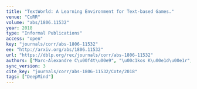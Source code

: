 ```yaml
---
title: "TextWorld: A Learning Environment for Text-based Games."
venue: "CoRR"
volume: "abs/1806.11532"
year: 2018
type: "Informal Publications"
access: "open"
key: "journals/corr/abs-1806-11532"
ee: "http://arxiv.org/abs/1806.11532"
url: "https://dblp.org/rec/journals/corr/abs-1806-11532"
authors: ["Marc-Alexandre C\u00f4t\u00e9", "\u00c1kos K\u00e1d\u00e1r", "Xingdi Yuan", "Ben Kybartas", "Tavian Barnes", "Emery Fine", "James Moore", "Matthew J. Hausknecht", "Layla El Asri", "Mahmoud Adada", "Wendy Tay", "Adam Trischler"]
sync_version: 3
cite_key: "journals/corr/abs-1806-11532/Cote/2018"
tags: ["DeepMind"]
---
```

